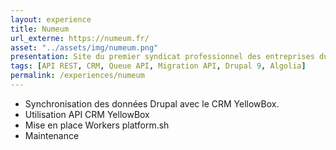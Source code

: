 ```yaml
---
layout: experience
title: Numeum
url_externe: https://numeum.fr/
asset: "../assets/img/numeum.png"
presentation: Site du premier syndicat professionnel des entreprises du numérique Numeum
tags: [API REST, CRM, Queue API, Migration API, Drupal 9, Algolia]
permalink: /experiences/numeum
---
```

- Synchronisation des données Drupal avec le CRM YellowBox.
- Utilisation API CRM YellowBox
- Mise en place Workers platform.sh
- Maintenance



